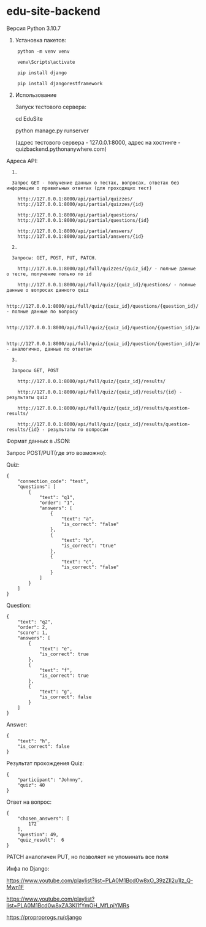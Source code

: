 # edu-site-backend

Версия Python 3.10.7

1. Установка пакетов:
```
    python -m venv venv
    
    venv\Scripts\activate
  
    pip install django
  
    pip install djangorestframework
```
2. Использование
   
   Запуск тестового сервера:
    
    cd EduSite
    
    python manage.py runserver
      
      (адрес тестового сервера - 127.0.0.1:8000, адрес на хостинге - quizbackend.pythonanywhere.com)
      
  Адреса API:
  
      1.

      Запрос GET - получение данных о тестах, вопросах, ответах без информации о правильных ответах (для проходящих тест)

        http://127.0.0.1:8000/api/partial/quizzes/
        http://127.0.0.1:8000/api/partial/quizzes/{id}
        
        http://127.0.0.1:8000/api/partial/questions/
        http://127.0.0.1:8000/api/partial/questions/{id}

        http://127.0.0.1:8000/api/partial/answers/
        http://127.0.0.1:8000/api/partial/answers/{id}

      2.

      Запросы: GET, POST, PUT, PATCH.

        http://127.0.0.1:8000/api/full/quizzes/{quiz_id}/ - полные данные о тесте, получение только по id

        http://127.0.0.1:8000/api/full/quiz/{quiz_id}/questions/ - полные данные о вопросах данного quiz

        http://127.0.0.1:8000/api/full/quiz/{quiz_id}/questions/{question_id}/ - полные данные по вопросу

        http://127.0.0.1:8000/api/full/quiz/{quiz_id}/question/{question_id}/answers/

        http://127.0.0.1:8000/api/full/quiz/{quiz_id}/question/{question_id}/answers/{answer_id}/ - аналогично, данные по ответам

      3.

      Запросы GET, POST

        http://127.0.0.1:8000/api/full/quiz/{quiz_id}/results/

        http://127.0.0.1:8000/api/full/quiz/{quiz_id}/results/{id} - результаты quiz

        http://127.0.0.1:8000/api/full/quiz/{quiz_id}/results/question-results/

        http://127.0.0.1:8000/api/full/quiz/{quiz_id}/results/question-results/{id} - результаты по вопросам
    
  Формат данных в JSON:
    
Запрос POST/PUT(где это возможно):

Quiz:
```
{
    "connection_code": "test",
    "questions": [
        {
            "text": "q1",
            "order": "1",
            "answers": [
                {
                    "text": "a",
                    "is_correct": "false"
                },
                {
                    "text": "b",
                    "is_correct": "true"
                },
                {
                    "text": "c",
                    "is_correct": "false"
                }
            ]
        }
    ]
}
```
Question:
```
{
    "text": "q2",
    "order": 2,
    "score": 1,
    "answers": [
        {
            "text": "e",
            "is_correct": true
        },
        {
            "text": "f",
            "is_correct": true
        },
        {
            "text": "g",
            "is_correct": false
        }
    ]
}
```
Answer:
```
{
    "text": "h",
    "is_correct": false
}
```
Результат прохождения Quiz:
```
{
    "participant": "Johnny",
    "quiz": 40
}
```
Ответ на вопрос:
```
{
    "chosen_answers": [
        172
    ],
    "question": 49,
    "quiz_result":  6
}
```
PATCH аналогичен PUT, но позволяет не упоминать все поля



Инфа по Django:

https://www.youtube.com/playlist?list=PLA0M1Bcd0w8xO_39zZll2u1lz_Q-Mwn1F

https://www.youtube.com/playlist?list=PLA0M1Bcd0w8xZA3Kl1fYmOH_MfLpiYMRs

https://proproprogs.ru/django
